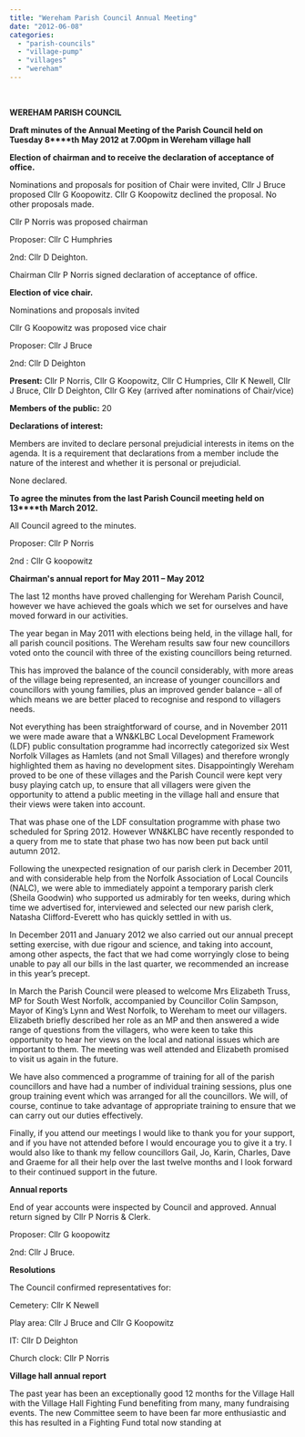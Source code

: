 ```yaml
---
title: "Wereham Parish Council Annual Meeting"
date: "2012-06-08"
categories: 
  - "parish-councils"
  - "village-pump"
  - "villages"
  - "wereham"
---
```


 

**WEREHAM PARISH COUNCIL**

**Draft minutes of the Annual Meeting of the Parish Council held on Tuesday 8****th** **May 2012 at 7.00pm in Wereham village hall**

**Election of chairman and to receive the declaration of acceptance of office.**

Nominations and proposals for position of Chair were invited, Cllr J Bruce proposed Cllr G Koopowitz. Cllr G Koopowitz declined the proposal. No other proposals made.

Cllr P Norris was proposed chairman

Proposer: Cllr C Humphries

2nd: Cllr D Deighton.

Chairman Cllr P Norris signed declaration of acceptance of office.

**Election of vice chair.**

Nominations and proposals invited

Cllr G Koopowitz was proposed vice chair

Proposer: Cllr J Bruce

2nd: Cllr D Deighton

**Present:** Cllr P Norris, Cllr G Koopowitz, Cllr C Humpries, Cllr K Newell, Cllr J Bruce, Cllr D Deighton, Cllr G Key (arrived after nominations of Chair/vice)

**Members of the public:** 20

**Declarations of interest:**

Members are invited to declare personal prejudicial interests in items on the agenda. It is a requirement that declarations from a member include the nature of the interest and whether it is personal or prejudicial.

None declared.

**To agree the minutes from the last Parish Council meeting held on 13****th** **March 2012.**

All Council agreed to the minutes.

Proposer: Cllr P Norris

2nd : Cllr G koopowitz

**Chairman's annual report for May 2011 – May 2012**

The last 12 months have proved challenging for Wereham Parish Council, however we have achieved the goals which we set for ourselves and have moved forward in our activities.

The year began in May 2011 with elections being held, in the village hall, for all parish council positions. The Wereham results saw four new councillors voted onto the council with three of the existing councillors being returned.

This has improved the balance of the council considerably, with more areas of the village being represented, an increase of younger councillors and councillors with young families, plus an improved gender balance – all of which means we are better placed to recognise and respond to villagers needs.

Not everything has been straightforward of course, and in November 2011 we were made aware that a WN&KLBC Local Development Framework (LDF) public consultation programme had incorrectly categorized six West Norfolk Villages as Hamlets (and not Small Villages) and therefore wrongly highlighted them as having no development sites. Disappointingly Wereham proved to be one of these villages and the Parish Council were kept very busy playing catch up, to ensure that all villagers were given the opportunity to attend a public meeting in the village hall and ensure that their views were taken into account.

That was phase one of the LDF consultation programme with phase two scheduled for Spring 2012. However WN&KLBC have recently responded to a query from me to state that phase two has now been put back until autumn 2012.

Following the unexpected resignation of our parish clerk in December 2011, and with considerable help from the Norfolk Association of Local Councils (NALC), we were able to immediately appoint a temporary parish clerk (Sheila Goodwin) who supported us admirably for ten weeks, during which time we advertised for, interviewed and selected our new parish clerk, Natasha Clifford-Everett who has quickly settled in with us.

In December 2011 and January 2012 we also carried out our annual precept setting exercise, with due rigour and science, and taking into account, among other aspects, the fact that we had come worryingly close to being unable to pay all our bills in the last quarter, we recommended an increase in this year’s precept.

In March the Parish Council were pleased to welcome Mrs Elizabeth Truss, MP for South West Norfolk, accompanied by Councillor Colin Sampson, Mayor of King’s Lynn and West Norfolk, to Wereham to meet our villagers. Elizabeth briefly described her role as an MP and then answered a wide range of questions from the villagers, who were keen to take this opportunity to hear her views on the local and national issues which are important to them. The meeting was well attended and Elizabeth promised to visit us again in the future.

We have also commenced a programme of training for all of the parish councillors and have had a number of individual training sessions, plus one group training event which was arranged for all the councillors. We will, of course, continue to take advantage of appropriate training to ensure that we can carry out our duties effectively.

Finally, if you attend our meetings I would like to thank you for your support, and if you have not attended before I would encourage you to give it a try. I would also like to thank my fellow councillors Gail, Jo, Karin, Charles, Dave and Graeme for all their help over the last twelve months and I look forward to their continued support in the future.

**Annual reports**

End of year accounts were inspected by Council and approved. Annual return signed by Cllr P Norris & Clerk.

Proposer: Cllr G koopowitz

2nd: Cllr J Bruce.

**Resolutions**

The Council confirmed representatives for:

Cemetery: Cllr K Newell

Play area: Cllr J Bruce and Cllr G Koopowitz

IT: Cllr D Deighton

Church clock: Cllr P Norris

**Village hall annual report**

The past year has been an exceptionally good 12 months for the Village Hall with the Village Hall Fighting Fund benefiting from many, many fundraising events. The new Committee seem to have been far more enthusiastic and this has resulted in a Fighting Fund total now standing at
